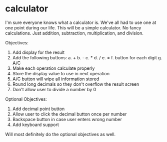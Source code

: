 # calculator

I'm sure everyone knows what a calculator is. We've all had to use one at one point during our life. This will be 
a simple calculator. No fancy calculations. Just addition, subtraction, multiplication, and division.

Objectives:

1. Add display for the result
2. Add the following buttons: 
    a. +
    b. -
    c. *
    d. /
    e. =
    f. button for each digit
    g. A/C
3. Make each operation calculate properly
4. Store the display value to use in next operation
5. A/C button will wipe all information stored
6. Round long decimals so they don't overflow the result screen
7. Don't allow user to divide a number by 0

Optional Objectives:

1. Add decimal point button
2. Allow user to click the decimal button once per number
3. Backspace button in case user enters wrong number
4. Add keyboard support

Will most definitely do the optional objectives as well.